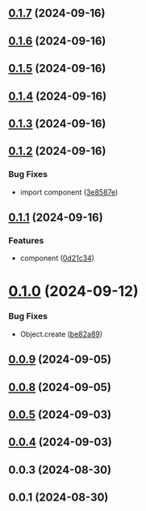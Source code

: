## [0.1.7](https://github.com/andrehrferreira/cmmv-reactivity/compare/v0.1.6...v0.1.7) (2024-09-16)

## [0.1.6](https://github.com/andrehrferreira/cmmv-reactivity/compare/v0.1.5...v0.1.6) (2024-09-16)

## [0.1.5](https://github.com/andrehrferreira/cmmv-reactivity/compare/v0.1.4...v0.1.5) (2024-09-16)

## [0.1.4](https://github.com/andrehrferreira/cmmv-reactivity/compare/v0.1.3...v0.1.4) (2024-09-16)

## [0.1.3](https://github.com/andrehrferreira/cmmv-reactivity/compare/v0.1.2...v0.1.3) (2024-09-16)

## [0.1.2](https://github.com/andrehrferreira/cmmv-reactivity/compare/v0.1.1...v0.1.2) (2024-09-16)

### Bug Fixes

-   import component ([3e8587e](https://github.com/andrehrferreira/cmmv-reactivity/commit/3e8587e6a198d8ef0e36dc675adae9552fc54b37))

## [0.1.1](https://github.com/andrehrferreira/cmmv-reactivity/compare/v0.1.0...v0.1.1) (2024-09-16)

### Features

-   component ([0d21c34](https://github.com/andrehrferreira/cmmv-reactivity/commit/0d21c344a435fe7ba6bdef6a07c61d62d70ba573))

# [0.1.0](https://github.com/andrehrferreira/cmmv-reactivity/compare/v0.0.9...v0.1.0) (2024-09-12)

### Bug Fixes

-   Object.create ([be82a89](https://github.com/andrehrferreira/cmmv-reactivity/commit/be82a89c81f1a269046d5d8d0800f9d57691bd57))

## [0.0.9](https://github.com/andrehrferreira/cmmv-reactivity/compare/v0.0.8...v0.0.9) (2024-09-05)

## [0.0.8](https://github.com/andrehrferreira/cmmv-reactivity/compare/v0.0.6...v0.0.8) (2024-09-05)

## [0.0.5](https://github.com/andrehrferreira/cmmv-reactivity/compare/v0.0.4...v0.0.5) (2024-09-03)

## [0.0.4](https://github.com/andrehrferreira/cmmv-reactivity/compare/v0.0.3...v0.0.4) (2024-09-03)

## 0.0.3 (2024-08-30)

## 0.0.1 (2024-08-30)
